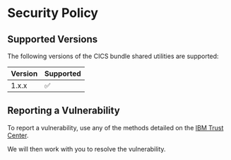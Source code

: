 # Security Policy

## Supported Versions

The following versions of the CICS bundle shared utilities are supported:

| Version | Supported          |
| ------- | ------------------ |
| 1.x.x   | :white_check_mark: |

## Reporting a Vulnerability

To report a vulnerability, use any of the methods detailed on the [IBM Trust Center](https://www.ibm.com/trust/security-psirt).

We will then work with you to resolve the vulnerability.